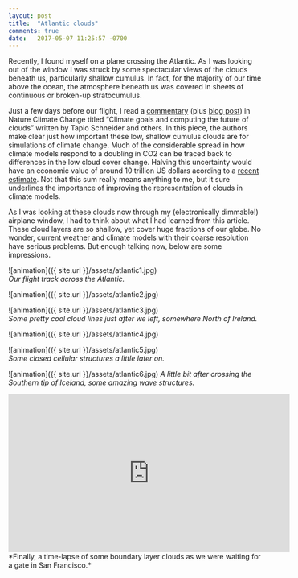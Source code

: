 ```yaml
---
layout: post
title:  "Atlantic clouds"
comments: true
date:   2017-05-07 11:25:57 -0700
---
```


Recently, I found myself on a plane crossing the Atlantic. As I was looking out of the window I was struck by some spectacular views of the clouds beneath us, particularly shallow cumulus. In fact, for the majority of our time above the ocean, the atmosphere beneath us was covered in sheets of continuous or broken-up stratocumulus. 

Just a few days before our flight, I read a [commentary](https://www.nature.com/articles/nclimate3190.epdf?author_access_token=8YAxZvRJ9VmeCNszahFtwNRgN0jAjWel9jnR3ZoTv0PNIymS0a6DKg1Lg6qILip-pzv_t_rOsiQWmNmfi3zRplp-SVlceJ8pnrqNVV9GFRVPHpBBntxq3Yi1qWjClH5e) (plus [blog post](http://climate-dynamics.org/paris-and-the-future-of-clouds/)) in Nature Climate Change titled “Climate goals and computing the future of clouds” written by Tapio Schneider and others. In this piece, the authors make clear just how important these low, shallow cumulus clouds are for simulations of climate change. Much of the considerable spread in how climate models respond to a doubling in CO2 can be traced back to differences in the low cloud cover change. Halving this uncertainty would have an economic value of around 10 trillion US dollars acording to a [recent estimate](http://rsta.royalsocietypublishing.org/content/373/2054/20140429). Not that this sum really means anything to me, but it sure underlines the importance of improving the representation of clouds in climate models.

As I was looking at these clouds now through my (electronically dimmable!) airplane window, I had to think about what I had learned from this article. These cloud layers are so shallow, yet cover huge fractions of our globe. No wonder, current weather and climate models with their coarse resolution have serious problems. But enough talking now, below are some impressions.

![animation]({{ site.url }}/assets/atlantic1.jpg)   
*Our flight track across the Atlantic.*

![animation]({{ site.url }}/assets/atlantic2.jpg) 

![animation]({{ site.url }}/assets/atlantic3.jpg)  
*Some pretty cool cloud lines just after we left, somewhere North of Ireland.* 

![animation]({{ site.url }}/assets/atlantic4.jpg) 

![animation]({{ site.url }}/assets/atlantic5.jpg)   
*Some closed cellular structures a little later on.*

![animation]({{ site.url }}/assets/atlantic6.jpg) 
*A little bit after crossing the Southern tip of Iceland, some amazing wave structures.*

<iframe width="560" height="315" src="https://www.youtube.com/embed/g-iNcH-DXaw" frameborder="0" allowfullscreen></iframe>   
*Finally, a time-lapse of some boundary layer clouds as we were waiting for a gate in San Francisco.*